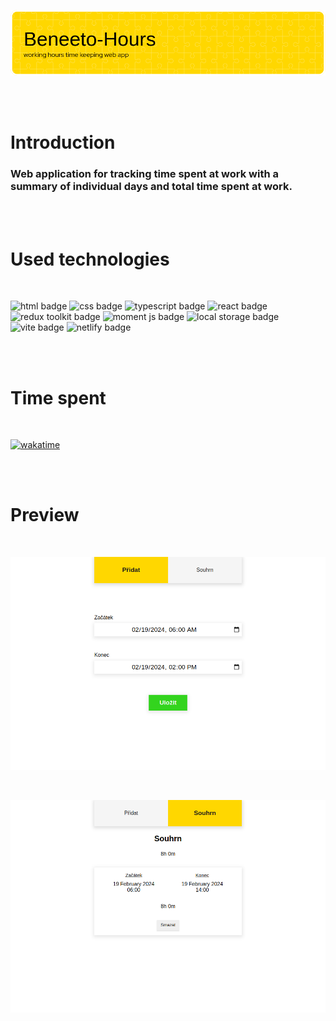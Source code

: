![header image](src/images/github-header-image.png)

<br>
<br>

# Introduction

### Web application for tracking time spent at work with a summary of individual days and total time spent at work.

<br>
<br>

# Used technologies

<br>

![html badge](https://img.shields.io/badge/HTML-F15B29?style=for-the-badge)
![css badge](https://img.shields.io/badge/CSS-1775BB?style=for-the-badge)
![typescript badge](https://img.shields.io/badge/TYPESCRIPT-3178C6?style=for-the-badge)
![react badge](https://img.shields.io/badge/REACT-00D8FF?style=for-the-badge&labelColor=black)
![redux toolkit badge](https://img.shields.io/badge/REDUX%20TOOLKIT-7649BB?style=for-the-badge&labelColor=black)
![moment js badge](https://img.shields.io/badge/MOMENT.JS-71BCB2?style=for-the-badge&labelColor=black)
![local storage badge](https://img.shields.io/badge/LOCAL%20STORAGE-F1D624?style=for-the-badge)
![vite badge](https://img.shields.io/badge/VITE-BA37FE?style=for-the-badge)
![netlify badge](https://img.shields.io/badge/NETLIFY-00BEBB?style=for-the-badge)

<br>
<br>

# Time spent

<br>

[![wakatime](https://wakatime.com/badge/github/gaz647/beneeto-hours.svg)](https://wakatime.com/badge/github/gaz647/beneeto-hours)

<br>
<br>

# Preview

<br>

![header image](src/images/beneeto-hours.netlify.app_1.png)

<br>

![header image](src/images/beneeto-hours.netlify.app_2.png)
